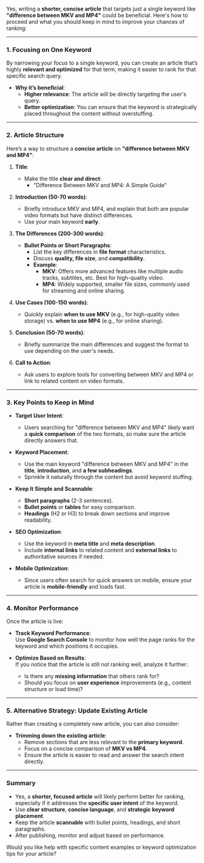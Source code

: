 

Yes, writing a **shorter, concise article** that targets just a single keyword like **"difference between MKV and MP4"** could be beneficial. Here's how to proceed and what you should keep in mind to improve your chances of ranking:

---

### **1. Focusing on One Keyword**
By narrowing your focus to a single keyword, you can create an article that’s highly **relevant and optimized** for that term, making it easier to rank for that specific search query.

- **Why it’s beneficial**: 
  - **Higher relevance**: The article will be directly targeting the user's query.  
  - **Better optimization**: You can ensure that the keyword is strategically placed throughout the content without overstuffing.

---

### **2. Article Structure**
Here’s a way to structure a **concise article** on **"difference between MKV and MP4"**:

1. **Title**:
   - Make the title **clear and direct**:  
     - "Difference Between MKV and MP4: A Simple Guide"
   
2. **Introduction (50-70 words)**:
   - Briefly introduce MKV and MP4, and explain that both are popular video formats but have distinct differences.
   - Use your main keyword **early**.

3. **The Differences (200-300 words)**:
   - **Bullet Points or Short Paragraphs**: 
     - List the key differences in **file format** characteristics.
     - Discuss **quality, file size**, and **compatibility**.
     - **Example**:
       - **MKV**: Offers more advanced features like multiple audio tracks, subtitles, etc. Best for high-quality video.
       - **MP4**: Widely supported, smaller file sizes, commonly used for streaming and online sharing.
  
4. **Use Cases (100-150 words)**:
   - Quickly explain **when to use MKV** (e.g., for high-quality video storage) vs. **when to use MP4** (e.g., for online sharing).
   
5. **Conclusion (50-70 words)**:
   - Briefly summarize the main differences and suggest the format to use depending on the user's needs.

6. **Call to Action**:
   - Ask users to explore tools for converting between MKV and MP4 or link to related content on video formats.

---

### **3. Key Points to Keep in Mind**
- **Target User Intent**:  
  - Users searching for "difference between MKV and MP4" likely want a **quick comparison** of the two formats, so make sure the article directly answers that.
  
- **Keyword Placement**:  
  - Use the main keyword "difference between MKV and MP4" in the **title**, **introduction**, and **a few subheadings**.
  - Sprinkle it naturally through the content but avoid keyword stuffing.

- **Keep It Simple and Scannable**:  
  - **Short paragraphs** (2-3 sentences).
  - **Bullet points** or **tables** for easy comparison.
  - **Headings** (H2 or H3) to break down sections and improve readability.

- **SEO Optimization**:  
  - Use the keyword in **meta title** and **meta description**.
  - Include **internal links** to related content and **external links** to authoritative sources if needed.
  
- **Mobile Optimization**:  
  - Since users often search for quick answers on mobile, ensure your article is **mobile-friendly** and loads fast.

---

### **4. Monitor Performance**
Once the article is live:
- **Track Keyword Performance**:  
  Use **Google Search Console** to monitor how well the page ranks for the keyword and which positions it occupies.
  
- **Optimize Based on Results**:  
  If you notice that the article is still not ranking well, analyze it further:  
  - Is there any **missing information** that others rank for?
  - Should you focus on **user experience** improvements (e.g., content structure or load time)?

---

### **5. Alternative Strategy: Update Existing Article**
Rather than creating a completely new article, you can also consider:
- **Trimming down the existing article**:  
  - Remove sections that are less relevant to the **primary keyword**. 
  - Focus on a concise comparison of **MKV vs MP4**.
  - Ensure the article is easier to read and answer the search intent directly.

---

### **Summary**
- Yes, a **shorter, focused article** will likely perform better for ranking, especially if it addresses the **specific user intent** of the keyword.
- Use **clear structure**, **concise language**, and **strategic keyword placement**.
- Keep the article **scannable** with bullet points, headings, and short paragraphs.
- After publishing, monitor and adjust based on performance.

Would you like help with specific content examples or keyword optimization tips for your article?
